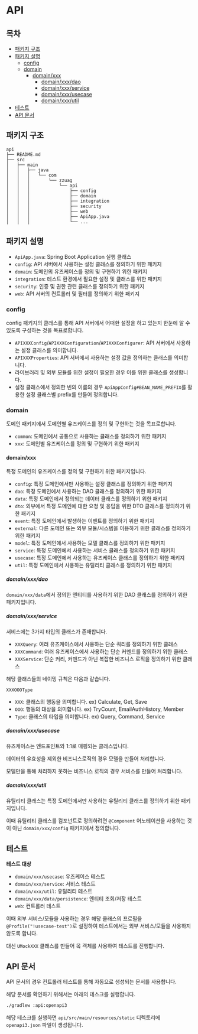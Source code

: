 # API

## 목차

- [패키지 구조](#패키지-구조)
- [패키지 설명](#패키지-설명)
    - [config](#config)
    - [domain](#domain)
        - [domain/xxx](#domainxxx)
            - [domain/xxx/dao](#domainxxxdao)
            - [domain/xxx/service](#domainxxxservice)
            - [domain/xxx/usecase](#domainxxxusecase)
            - [domain/xxx/util](#domainxxxutil)
- [테스트](#테스트)
- [API 문서](#api-문서)

## 패키지 구조

```
api
├── README.md
├── src
│   ├── main
│   │   ├── java
│   │   │   └── com
│   │   │       └── zzuag
│   │   │           └── api
│   │   │               ├── config
│   │   │               ├── domain
│   │   │               ├── integration
│   │   │               ├── security
│   │   │               ├── web
│   │   │               ├── ApiApp.java
│   │   │               └── ...
```

## 패키지 설명

- `ApiApp.java`: Spring Boot Application 실행 클래스
- `config`: API 서버에서 사용하는 설정 클래스를 정의하기 위한 패키지
- `domain`: 도메인의 유즈케이스를 정의 및 구현하기 위한 패키지
- `integration`: 테스트 환경에서 필요한 설정 및 클래스를 위한 패키지
- `security`: 인증 및 권한 관련 클래스를 정의하기 위한 패키지
- `web`: API 서버의 컨트롤러 및 필터를 정의하기 위한 패키지

### config

config 패키지의 클래스를 통해 API 서버에서 어떠한 설정을 하고 있는지 한눈에 알 수 있도록 구성하는 것을 목표로합니다.

- `APIXXXConfig`/`APIXXXConfiguration`/`APIXXXConfigurer`: API 서버에서 사용하는 설정 클래스를 의미합니다.
- `APIXXXProperties`: API 서버에서 사용하는 설정 값을 정의하는 클래스를 의미합니다.
- 라이브러리 및 외부 모듈를 위한 설정이 필요한 경우 이를 위한 클래스를 생성합니다.
- 설정 클래스에서 정의한 빈의 이름의 경우 `ApiAppConfig#BEAN_NAME_PREFIX`를 활용한 설정 클래스별 prefix를 만들어 정의합니다.

### domain

도메인 패키지에서 도메인별 유즈케이스를 정의 및 구현하는 것을 목표로합니다.

- `common`: 도메인에서 공통으로 사용하는 클래스를 정의하기 위한 패키지
- `xxx`: 도메인별 유즈케이스를 정의 및 구현하기 위한 패키지

#### domain/xxx

특정 도메인의 유즈케이스를 정의 및 구현하기 위한 패키지입니다.

- `config`: 특정 도메인에서만 사용하는 설정 클래스를 정의하기 위한 패키지
- `dao`: 특정 도메인에서 사용하는 DAO 클래스를 정의하기 위한 패키지
- `data`: 특정 도메인에서 정의되는 데이터 클래스를 정의하기 위한 패키지
- `dto`: 외부에서 특정 도메인에 대한 요청 및 응답을 위한 DTO 클래스를 정의하기 위한 패키지
- `event`: 특정 도메인에서 발생하는 이벤트를 정의하기 위한 패키지
- `external`: 다른 도메인 또는 외부 모듈/시스템을 이용하기 위한 클래스를 정의하기 위한 패키지
- `model`: 특정 도메인에서 사용하는 모델 클래스를 정의하기 위한 패키지
- `service`: 특정 도메인에서 사용하는 서비스 클래스를 정의하기 위한 패키지
- `usecase`: 특정 도메인에서 사용하는 유즈케이스 클래스를 정의하기 위한 패키지
- `util`: 특정 도메인에서 사용하는 유틸리티 클래스를 정의하기 위한 패키지

##### domain/xxx/dao

`domain/xxx/data`에서 정의한 엔티티를 사용하기 위한 DAO 클래스를 정의하기 위한 패키지입니다.

##### domain/xxx/service

서비스에는 3가지 타입의 클래스가 존재합니다.

- `XXXQuery`: 여러 유즈케이스에서 사용하는 단순 쿼리를 정의하기 위한 클래스
- `XXXCommand`: 여러 유즈케이스에서 사용하는 단순 커멘드를 정의하기 위한 클래스
- `XXXService`: 단순 커리, 커멘드가 아닌 복잡한 비즈니스 로직을 정의하기 위한 클래스

해당 클래스들의 네이밍 규칙은 다음과 같습니다.

`XXXOOOType`

- `XXX`: 클래스의 행동을 의미합니다. ex) Calculate, Get, Save
- `OOO`: 행동의 대상을 의미합니다. ex) TryCount, EmailAuthHistory, Member
- `Type`: 클래스의 타입을 의미합니다. ex) Query, Command, Service

##### domain/xxx/usecase

유즈케이스는 엔드포인트와 1:1로 매핑되는 클래스입니다.

데이터의 유효성을 제외한 비즈니스로직의 경우 모델을 만들어 처리합니다.

모델만을 통해 처리하지 못하는 비즈니스 로직의 경우 서비스를 만들어 처리합니다.


##### domain/xxx/util

유틸리티 클래스는 특정 도메인에서만 사용하는 유틸리티 클래스를 정의하기 위한 패키지입니다.

이때 유틸리티 클래스를 컴포넌트로 정의하려면 `@Component` 어노테이션을 사용하는 것이 아닌 `domain/xxx/config` 패키지에서 정의합니다.

## 테스트

**테스트 대상**
- `domain/xxx/usecase`: 유즈케이스 테스트
- `domain/xxx/service`: 서비스 테스트
- `domain/xxx/util`: 유틸리티 테스트
- `domain/xxx/data/persistence`: 엔티티 조회/저장 테스트
- `web`: 컨트롤러 테스트

이때 외부 서비스/모듈을 사용하는 경우 해당 클래스의 프로필을 `@Profile("!usecase-test")`로 설정하여 테스트에서는 외부 서비스/모듈을 사용하지 않도록 합니다.

대신 `UMockXXX` 클래스를 만들어 목 객체를 사용하여 테스트를 진행합니다.

## API 문서

API 문서의 경우 컨트롤러 테스트를 통해 자동으로 생성되는 문서를 사용합니다.

해당 문서를 확인하기 위해서는 아래의 테스크를 실행합니다.

```bash
./gradlew :api:openapi3
```

해당 테스크를 실행하면 `api/src/main/resources/static` 디렉토리에 `openapi3.json` 파일이 생성됩니다.
